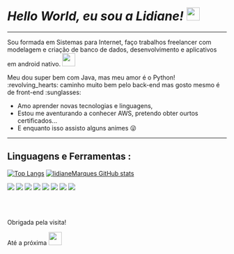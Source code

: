 # _Hello World, eu sou a Lidiane!_ <img src=https://github.com/TheDudeThatCode/TheDudeThatCode/blob/master/Assets/Earth.gif width="30">

 <hr/> 
 
<p> Sou formada em Sistemas para Internet, faço trabalhos freelancer com modelagem e criação de banco de dados, desenvolvimento e aplicativos em android nativo. <img src=https://github.com/TheDudeThatCode/TheDudeThatCode/blob/master/Assets/Developer.gif width="30"></p>
<p>Meu dou super bem com Java, mas meu amor é o Python! :revolving_hearts: caminho muito bem pelo back-end mas gosto mesmo é de front-end :sunglasses: </p>

* Amo aprender novas tecnologias e linguagens, 
* Estou me aventurando a conhecer AWS, pretendo obter ourtos certificados...
* E enquanto isso assisto alguns animes :stuck_out_tongue_winking_eye:

 <hr/> 
 
## Linguagens e Ferramentas : 

[![Top Langs](https://github-readme-stats.vercel.app/api/top-langs/?username=lidianeMarques&layout=compact)](https://github.com/lidianeMarques/github-readme-stats)
[![lidianeMarques GitHub stats](https://github-readme-stats.vercel.app/api?username=lidianeMarques)](https://github.com/lidianeMarques/github-readme-stats)

<img src="https://img.shields.io/badge/Python-3776AB?style=for-the-badge&logo=python&logoColor=white"> <img src="https://img.shields.io/badge/Django-092E20?style=for-the-badge&logo=django&logoColor=white">
<img src="https://img.shields.io/badge/Java-ED8B00?style=for-the-badge&logo=java&logoColor=white">
<img src="https://img.shields.io/badge/JavaScript-F7DF1E?style=for-the-badge&logo=javascript&logoColor=black">
<img src="https://img.shields.io/badge/HTML5-E34F26?style=for-the-badge&logo=html5&logoColor=white">
<img src="https://img.shields.io/badge/CSS-239120?&style=for-the-badge&logo=css3&logoColor=white">
<img src="https://img.shields.io/badge/PostgreSQL-316192?style=for-the-badge&logo=postgresql&logoColor=white">
<img src="https://img.shields.io/badge/MySQL-00000F?style=for-the-badge&logo=mysql&logoColor=white">


</br>
</br>
<p>Obrigada pela visita!</p>
<p>Até a próxima <img src=https://github.com/TheDudeThatCode/TheDudeThatCode/blob/master/Assets/wave.gif width="30"> </p>

